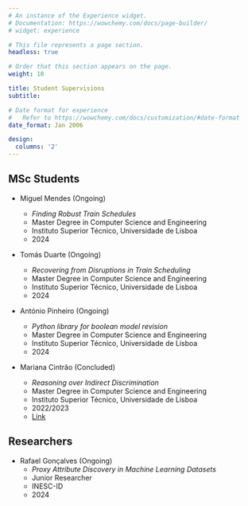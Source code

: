 ```yaml
---
# An instance of the Experience widget.
# Documentation: https://wowchemy.com/docs/page-builder/
# widget: experience

# This file represents a page section.
headless: true

# Order that this section appears on the page.
weight: 10

title: Student Supervisions
subtitle:

# Date format for experience
#   Refer to https://wowchemy.com/docs/customization/#date-format
date_format: Jan 2006

design:
  columns: '2'
---
```


## MSc Students

  - Miguel Mendes (Ongoing)
    - *Finding Robust Train Schedules*
    - Master Degree in Computer Science and Engineering
    - Instituto Superior Técnico, Universidade de Lisboa
    - 2024

  - Tomás Duarte (Ongoing)
    - *Recovering from Disruptions in Train Scheduling*
    - Master Degree in Computer Science and Engineering
    - Instituto Superior Técnico, Universidade de Lisboa
    - 2024

  - António Pinheiro (Ongoing)
    - *Python library for boolean model revision*
    - Master Degree in Computer Science and Engineering
    - Instituto Superior Técnico, Universidade de Lisboa
    - 2024

  - Mariana Cintrão (Concluded)
    - *Reasoning over Indirect Discrimination*
    - Master Degree in Computer Science and Engineering
    - Instituto Superior Técnico, Universidade de Lisboa
    - 2022/2023
    - [Link](https://fenix.tecnico.ulisboa.pt/cursos/meic-a/dissertacao/1128253548923550)

## Researchers

  - Rafael Gonçalves (Ongoing)
    - *Proxy Attribute Discovery in Machine Learning Datasets*
    - Junior Researcher
    - INESC-ID
    - 2024